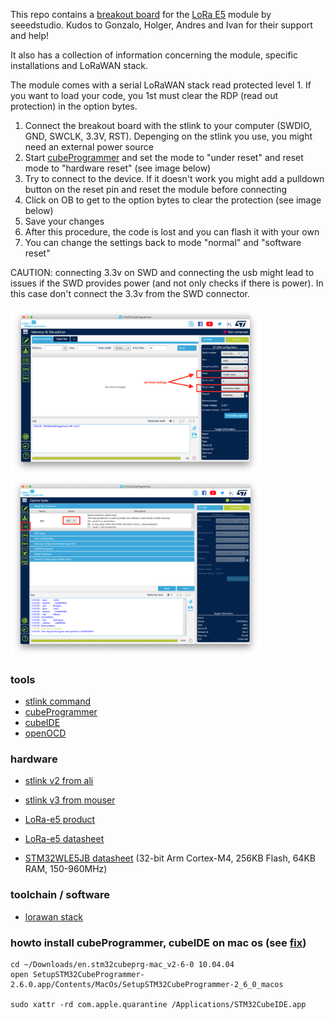 This repo contains a [breakout board](https://easyeda.com/vkbs/lora-e5-breakout-board) for the [LoRa E5](https://wiki.seeedstudio.com/LoRa-E5_STM32WLE5JC_Module/) module by seeedstudio.
Kudos to Gonzalo, Holger, Andres and Ivan for their support and help!

It also has a collection of information concerning the module, specific installations and LoRaWAN stack.


The module comes with a serial LoRaWAN stack read protected level 1. If you want to load your code, you 1st must clear
the RDP (read out protection) in the option bytes.

1. Connect the breakout board with the stlink to your computer (SWDIO, GND, SWCLK, 3.3V, RST). Depenging on the stlink you use, you might need an external power source
3. Start [cubeProgrammer](https://www.st.com/en/development-tools/stm32cubeprog.html) and set the mode to "under reset" and reset mode to "hardware reset" (see image below)
4. Try to connect to the device. If it doesn't work you might add a pulldown button on the reset pin and reset the module before connecting
5. Click on OB to get to the option bytes to clear the protection (see image below)
6. Save your changes
7. After this procedure, the code is lost and you can flash it with your own
8. You can change the settings back to mode "normal" and "software reset"

CAUTION: connecting 3.3v on SWD and connecting the usb might lead to issues if the SWD provides power (and not only checks if there is power). In this case don't connect the 3.3v from the SWD connector.

<img src="media/reset-settings.png" width="400" />
<img src="media/option-bytes.png" width="400" />

### tools
- [stlink command](https://github.com/stlink-org/stlink)
- [cubeProgrammer](https://www.st.com/en/development-tools/stm32cubeprog.html)
- [cubeIDE](https://www.st.com/en/development-tools/stm32cubeide.html)
- [openOCD](http://openocd.org/)

### hardware
- [stlink v2 from ali](https://www.aliexpress.com/item/32887597480.html?spm=a2g0s.9042311.0.0.4a594c4dR1TwNx)
- [stlink v3 from mouser](https://www.mouser.ch/ProductDetail/511-STLINK-V3MINI/)

- [LoRa-e5 product](https://wiki.seeedstudio.com/LoRa-E5_STM32WLE5JC_Module/)
- [LoRa-e5 datasheet](https://files.seeedstudio.com/products/317990687/res/LoRa-E5%20module%20datasheet_V1.0.pdf)
- [STM32WLE5JB datasheet](https://files.seeedstudio.com/products/317990687/res/STM32WLE5JC%20Datasheet.pdf) (32-bit Arm Cortex-M4, 256KB Flash, 64KB RAM, 150-960MHz)

### toolchain / software
- [lorawan stack](https://basicmac.io/)

### howto install cubeProgrammer, cubeIDE on mac os (see [fix](https://community.st.com/s/question/0D50X0000BZFma4/stm32cubeide-wont-run-in-macos-1015-catalina))
```
cd ~/Downloads/en.stm32cubeprg-mac_v2-6-0 10.04.04
open SetupSTM32CubeProgrammer-2.6.0.app/Contents/MacOs/SetupSTM32CubeProgrammer-2_6_0_macos

sudo xattr -rd com.apple.quarantine /Applications/STM32CubeIDE.app
```
